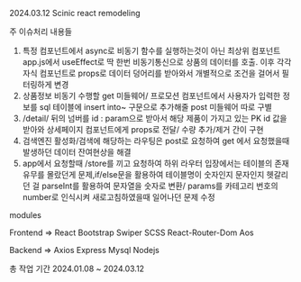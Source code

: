 2024.03.12 Scinic react remodeling

 주 이슈처리 내용들

1. 특정 컴포넌트에서 async로 비동기 함수를 실행하는것이 아닌 최상위 컴포넌트 app.js에서 useEffect로 딱 한번 비동기통신으로 상품의 데이터를 호출. 이후 각각 자식 컴포넌트로 props로 데이터 덩어리를 받아와서 개별적으로 조건을 걸어서 필터링하게 변경
2. 상품정보 비동기 수행할 get 미들웨어/ 프로모션 컴포넌트에서 사용자가 입력한 정보를 sql 테이블에 insert into~ 구문으로 추가해줄 post 미들웨어 따로 구별
3.  /detail/ 뒤의 넘버를 id : param으로 받아서 해당 제품이 가지고 있는 PK id 값을 받아와 상세페이지 컴포넌트에게 props로 전달/ 수량 추가/제거 간이 구현
4.  검색엔진 활성화/검색에 해당하는 라우팅은 post로 요청하여 get 에서 요청했을때 발생하던 데이터 잔여현상을 해결
5.  app에서 요청할때 /store를 끼고 요청하여 하위 라우터 입장에서는 테이블의 존재유무를 몰랐던게 문제,if/else문을 활용하여 테이블명이 숫자인지 문자인지 헷갈리던 걸 parseInt를 활용하여 문자열을 숫자로 변환/ params를 카테고리 번호의 number로 인식시켜 새로고침하였을때 일어나던 문제 수정


modules

Frontend =>
React
Bootstrap
Swiper
SCSS
React-Router-Dom
Aos


Backend =>
Axios
Express
Mysql
Nodejs

총 작업 기간 2024.01.08 ~ 2024.03.12
